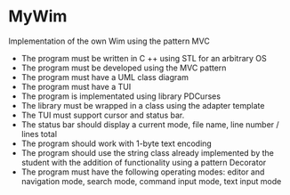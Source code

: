 # MyWim
Implementation of the own Wim using the pattern MVC


-	The program must be written in C ++ using STL for an arbitrary OS
-	The program must be developed using the MVC pattern
-	The program must have a UML class diagram
-	The program must have a TUI
-	The program is implementated using library PDCurses
-	The library must be wrapped in a class using the adapter template
-	The TUI must support cursor and status bar.
-	The status bar should display a current mode, file name, line number / lines total
-	The program should work with 1-byte text encoding
-	The program should use the string class already implemented by the student with the addition of functionality using a pattern Decorator
-	The program must have the following operating modes: editor and navigation mode, search mode, command input mode, text input mode 
